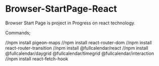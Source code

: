 # Browser-StartPage-React
Browser Start Page is project in Progress on react technology.

Commands;

//npm install pigeon-maps
//npm install react-router-dom
//npm install react-router-transition
//npm install @fullcalendar/react
//npm install @fullcalendar/daygrid @fullcalendar/timegrid @fullcalendar/interaction
//npm install react-fetch-hook
